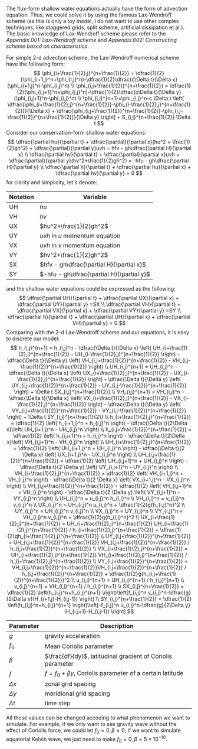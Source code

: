 The flux-form shallow water equations actually have the form of advection equation. Thus, we could solve it by using the famous Lax-Wendroff scheme (as this is only a toy model, I do not want to use other complex techniques, like staggered grids, split scheme, artificial dissipation et al.). The basic knowledge of Lax-Wendroff scheme please refer to the *Appendix.001: Lax-Wendroff scheme* and *Appendix.002: Constructing scheme based on characteristics*.

For simple 2-d advection scheme, the Lax-Wendroff numerical scheme have the following form:
$$
\phi_{i+\frac{1}{2},j}^{n+\frac{1}{2}} = \dfrac{1}{2}(\phi_{i+1,j}^n+\phi_{i,j}^n)-\dfrac{1}{2}\dfrac{c\Delta t}{\Delta x}(\phi_{i+1,j}^n-\phi_{i,j}^n) \\
\phi_{i,j+\frac{1}{2}}^{n+\frac{1}{2}} = \dfrac{1}{2}(\phi_{i,j+1}^n+\phi_{i,j}^n)-\dfrac{1}{2}\dfrac{c\Delta t}{\Delta y}(\phi_{i,j+1}^n-\phi_{i,j}^n) \\
\phi_{i,j}^{n+1}=\phi_{i,j}^n-c \Delta t \left[  \dfrac{\phi_{i+\frac{1}{2},j}^{n+\frac{1}{2}}-\phi_{i-\frac{1}{2},j}^{n+\frac{1}{2}}}{\Delta x} +   \dfrac{\phi_{i,j+\frac{1}{2}}^{n+\frac{1}{2}}-\phi_{i,j-\frac{1}{2}}^{n+\frac{1}{2}}}{\Delta y}  \right] + S_{i,j}^{n+\frac{1}{2}} \Delta t
$$
Consider our conservation-form shallow water equations:
$$
\dfrac{\partial hu}{\partial t} + \dfrac{\partial}{\partial x}(hu^2 + \frac{1}{2}gh^2) + \dfrac{\partial}{\partial y}uvh = hfv - gh\dfrac{\partial H}{\partial x} \\
\dfrac{\partial hv}{\partial t} + \dfrac{\partial}{\partial x}uvh + \dfrac{\partial}{\partial y}(hv^2+\frac{1}{2}gh^2) = -hfu - gh\dfrac{\partial H}{\partial y} \\
\dfrac{\partial h}{\partial t} + \dfrac{\partial hu}{\partial x} + \dfrac{\partial hv}{\partial y} = 0
$$
for clarity and simplicity, let's denote:

| Notation | Variable                                  |
| -------- | ----------------------------------------- |
| UH       | $hu$                                      |
| VH       | $hv$                                      |
| UX       | $hu^2+\frac{1}{2}gh^2$                    |
| UY       | $uvh$ in $u$ momentum equation            |
| VX       | $uvh$ in $v$ momentum equation            |
| VY       | $hv^2+\frac{1}{2}gh^2$                    |
| SX       | $hfv - gh\dfrac{\partial H}{\partial x}$  |
| SY       | $-hfu - gh\dfrac{\partial H}{\partial y}$ |

and the shallow water equations could be expressed as the following:
$$
\dfrac{\partial UH}{\partial t} + \dfrac{\partial UX}{\partial x} + \dfrac{\partial UY}{\partial y} =SX \\
\dfrac{\partial VH}{\partial t} + \dfrac{\partial VX}{\partial x} + \dfrac{\partial VY}{\partial y} =SY \\
\dfrac{\partial h}{\partial t} + \dfrac{\partial UH}{\partial x} + \dfrac{\partial VH}{\partial y} = 0
$$
Comparing with the 2-d Lax-Wendroff scheme and our equations, it is easy to discrete our model:
$$
h_{i,j}^{n+1} = h_{i,j}^n - \dfrac{\Delta t}{\Delta x} \left( UH_{i+\frac{1}{2},j}^{n+\frac{1}{2}} - UH_{i-\frac{1}{2},j}^{n+\frac{1}{2}}   \right) - \dfrac{\Delta t}{\Delta y} \left( VH_{i,j+\frac{1}{2}}^{n+\frac{1}{2}} - VH_{i,j-\frac{1}{2}}^{n+\frac{1}{2}} \right) \\
UH_{i,j}^{n+1} = UH_{i,j}^n - \dfrac{\Delta t}{\Delta x} \left( UX_{i+\frac{1}{2},j}^{n+\frac{1}{2}} - UX_{i-\frac{1}{2},j}^{n+\frac{1}{2}}   \right) - \dfrac{\Delta t}{\Delta y} \left( UY_{i,j+\frac{1}{2}}^{n+\frac{1}{2}} - UY_{i,j-\frac{1}{2}}^{n+\frac{1}{2}} \right) + \Delta t SX_{i,j}^{n+\frac{1}{2}} \\
VH_{i,j}^{n+1} = VH_{i,j}^n - \dfrac{\Delta t}{\Delta x} \left( VX_{i+\frac{1}{2},j}^{n+\frac{1}{2}} - VX_{i-\frac{1}{2},j}^{n+\frac{1}{2}}   \right) - \dfrac{\Delta t}{\Delta y} \left( VY_{i,j+\frac{1}{2}}^{n+\frac{1}{2}} - VY_{i,j-\frac{1}{2}}^{n+\frac{1}{2}} \right) + \Delta t SY_{i,j}^{n+\frac{1}{2}} \\
h_{i+\frac{1}{2},j}^{n+\frac{1}{2}} = \dfrac{1}{2} \left( h_{i+1,j}^n + h_{i,j}^n  \right) - \dfrac{\Delta t}{2\Delta x}\left( UH_{i+1,j}^n - UH_{i,j}^n  \right) \\
h_{i,j+\frac{1}{2}}^{n+\frac{1}{2}} = \dfrac{1}{2} \left( h_{i,j+1}^n + h_{i,j}^n  \right) - \dfrac{\Delta t}{2\Delta x}\left( VH_{i,j+1}^n - VH_{i,j}^n  \right) \\
UH_{i+\frac{1}{2},j}^{n+\frac{1}{2}} = \dfrac{1}{2} \left( UH_{i+1,j}^n + UH_{i,j}^n \right) - \dfrac{\Delta t}{2 \Delta x} \left( UX_{i+1,j}^n - UX_{i,j}^n \right) \\
UH_{i,j+\frac{1}{2}}^{n+\frac{1}{2}} = \dfrac{1}{2} \left( UH_{i,j+1}^n + UH_{i,j}^n \right) - \dfrac{\Delta t}{2 \Delta y} \left( UY_{i,j+1}^n - UY_{i,j}^n \right) \\
VH_{i+\frac{1}{2},j}^{n+\frac{1}{2}} = \dfrac{1}{2} \left( VH_{i+1,j}^n + VH_{i,j}^n \right) - \dfrac{\Delta t}{2 \Delta x} \left( VX_{i+1,j}^n - VX_{i,j}^n \right) \\
VH_{i,j+\frac{1}{2}}^{n+\frac{1}{2}} = \dfrac{1}{2} \left( VH_{i,j+1}^n + VH_{i,j}^n \right) - \dfrac{\Delta t}{2 \Delta y} \left( VY_{i,j+1}^n - VY_{i,j}^n \right) \\
UH_{i,j}^n = u_{i,j}^n h_{i,j}^n \\
VH_{i,j}^n = v_{i,j}^n v_{i,j}^n \\
UX_{i,j}^n = UH_{i,j}^n u_{i,j}^n + \dfrac{1}{2}g{h_{i,j}^n}^2 \\
UY_{i,j}^n = UH_{i,j}^n v_{i,j}^n \\
VX_{i,j}^n = UY_{i,j}^n \\
VY_{i,j}^n = VH_{i,j}^n v_{i,j}^n + \dfrac{1}{2}g{h_{i,j}^n}^2 \\
UX_{i+\frac{1}{2},j}^{n+\frac{1}{2}} = UH_{i+\frac{1}{2},j}^{n+\frac{1}{2}} UH_{i+\frac{1}{2},j}^{n+\frac{1}{2}} / h_{i+\frac{1}{2},j}^{n+\frac{1}{2}} + \dfrac{1}{2}gh_{i+\frac{1}{2},j}^{n+\frac{1}{2}} \\
UY_{i,j+\frac{1}{2}}^{n+\frac{1}{2}} = UH_{i,j+\frac{1}{2}}^{n+\frac{1}{2}} VH_{i,j+\frac{1}{2}}^{n+\frac{1}{2}} / h_{i,j+\frac{1}{2}}^{n+\frac{1}{2}} \\
VX_{i+\frac{1}{2},j}^{n+\frac{1}{2}} = UH_{i+\frac{1}{2},j}^{n+\frac{1}{2}} VH_{i+\frac{1}{2},j}^{n+\frac{1}{2}} / h_{i+\frac{1}{2},j}^{n+\frac{1}{2}} \\
VY_{i,j+\frac{1}{2}}^{n+\frac{1}{2}} = VH_{i,j+\frac{1}{2}}^{n+\frac{1}{2}}VH_{i,j+\frac{1}{2}}^{n+\frac{1}{2}} / h_{i,j+\frac{1}{2}}^{n+\frac{1}{2}} + \dfrac{1}{2}g{h_{i,j+\frac{1}{2}}^{n+\frac{1}{2}}}^2 \\
u_{i,j}^{n+1} = UH_{i,j}^{n+1} / h_{i,j}^{n+1} \\
v_{i,j}^{n+1} = VH_{i,j}^{n+1} / h_{i,j}^{n+1} \\
SX_{i,j}^{n+\frac{1}{2}} = \dfrac{1}{2} \left(h_{i,j}^n+h_{i,j}^{n+1} \right)\left[f_{i,j}^n v_{i,j}^n-\dfrac{g}{2\Delta x}(H_{i+1,j}-H_{i,j-1})   \right]  \\
SY_{i,j}^{n+\frac{1}{2}} = \dfrac{1}{2} \left(h_{i,j}^n+h_{i,j}^{n+1} \right)\left[-f_{i,j}^n u_{i,j}^n-\dfrac{g}{2\Delta y}(H_{i,j+1}-H_{i,j-1})   \right]
$$

| Parameter  | Description                                                 |
| ---------- | ----------------------------------------------------------- |
| $g$        | gravity acceleration                                        |
| $f_0$      | Mean Coriolis parameter                                     |
| $\beta$    | $\frac{df}{dy}$, latitudinal gradient of Coriolis parameter |
| $f$        | $f=f_0+\beta y$, Coriolis parameter of a certain latitude   |
| $\Delta x$ | zonal grid spacing                                          |
| $\Delta y$ | meridional grid spacing                                     |
| $\Delta t$ | time step                                                   |

All these values can be changed accoding to what phenomenon we want to simulate. For example, if we only want to see gravity wave without the effect of Coriolis force, we could let $f_0=0,\beta=0$; if we want to simulate equatorial Kelvin wave, we just need to make $f_0=0,\beta=5\times 10^{-10}$.

